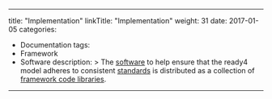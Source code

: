 
---
title: "Implementation"
linkTitle: "Implementation"
weight: 31
date: 2017-01-05
categories: 
- Documentation
tags:
- Framework
- Software
description: >
  The [software](/docs/software/) to help ensure that the ready4 model adheres to consistent [standards](/docs/framework/standards/) is distributed as a collection of [framework code libraries](/docs/software/libraries/types/framework).
---



